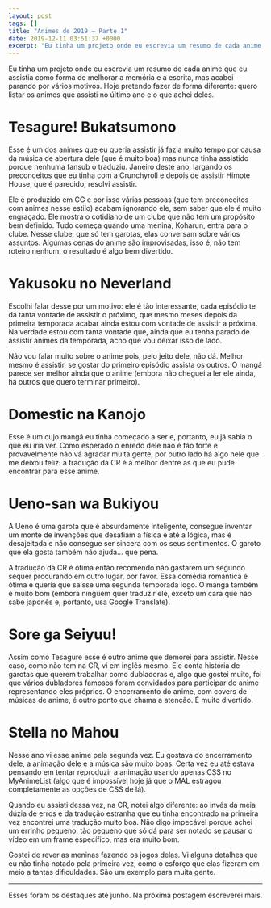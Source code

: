 ```yaml
---
layout: post
tags: []
title: "Animes de 2019 ― Parte 1"
date: 2019-12-11 03:51:37 +0000
excerpt: "Eu tinha um projeto onde eu escrevia um resumo de cada anime que eu assistia como forma de melhorar a memória e a escrita, mas acabei..."
---
```


Eu tinha um projeto onde eu escrevia um resumo de cada anime que eu assistia como forma de melhorar a memória e a escrita, mas acabei parando por vários motivos. Hoje pretendo fazer de forma diferente: quero listar os animes que assisti no último ano e o que achei deles.

# Tesagure! Bukatsumono

Esse é um dos animes que eu queria assistir já fazia muito tempo por causa da música de abertura dele (que é muito boa) mas nunca tinha assistido porque nenhuma fansub o traduziu. Janeiro deste ano, largando os preconceitos que eu tinha com a Crunchyroll e depois de assistir Himote House, que é parecido, resolvi assistir.

Ele é produzido em CG e por isso várias pessoas (que tem preconceitos com animes nesse estilo) acabam ignorando ele, sem saber que ele é muito engraçado. Ele mostra o cotidiano de um clube que não tem um propósito bem definido. Tudo começa quando uma menina, Koharun, entra para o clube. Nesse clube, que só tem garotas, elas conversam sobre vários assuntos. Algumas cenas do anime são improvisadas, isso é, não tem roteiro nenhum: o resultado é algo bem divertido.

# Yakusoku no Neverland

Escolhi falar desse por um motivo: ele é tão interessante, cada episódio te dá tanta vontade de assistir o próximo, que mesmo meses depois da primeira temporada acabar ainda estou com vontade de assistir a próxima. Na verdade estou com tanta vontade que, ainda que eu tenha parado de assistir animes da temporada, acho que vou deixar isso de lado.

Não vou falar muito sobre o anime pois, pelo jeito dele, não dá. Melhor mesmo é assistir, se gostar do primeiro episódio assista os outros. O mangá parece ser melhor ainda que o anime (embora não cheguei a ler ele ainda, há outros que quero terminar primeiro).

# Domestic na Kanojo

Esse é um cujo mangá eu tinha começado a ser e, portanto, eu já sabia o que eu iria ver. Como esperado o enredo dele não é tão forte e provavelmente não vá agradar muita gente, por outro lado há algo nele que me deixou feliz: a tradução da CR é a melhor dentre as que eu pude encontrar para esse anime.

# Ueno-san wa Bukiyou

A Ueno é uma garota que é absurdamente inteligente, consegue inventar um monte de invenções que desafiam a física e até a lógica, mas é desajeitada e não consegue ser sincera com os seus sentimentos. O garoto que ela gosta também não ajuda… que pena.

A tradução da CR é ótima então recomendo não gastarem um segundo sequer procurando em outro lugar, por favor. Essa comédia romântica é ótima e queria que saísse uma segunda temporada logo. O mangá também é muito bom (embora ninguém quer traduzir ele, exceto um cara que não sabe japonês e, portanto, usa Google Translate).

# Sore ga Seiyuu!

Assim como Tesagure esse é outro anime que demorei para assistir. Nesse caso, como não tem na CR, vi em inglês mesmo. Ele conta história de garotas que querem trabalhar como dubladoras e, algo que gostei muito, foi que vários dubladores famosos foram convidados para participar do anime representando eles próprios. O encerramento do anime, com covers de músicas de anime, é outro ponto que chama a atenção. É muito divertido.

# Stella no Mahou

Nesse ano vi esse anime pela segunda vez. Eu gostava do encerramento dele, a animação dele e a música são muito boas. Certa vez eu até estava pensando em tentar reproduzir a animação usando apenas CSS no MyAnimeList (algo que é impossível hoje já que o MAL estragou completamente as opções de CSS de lá).

Quando eu assisti dessa vez, na CR, notei algo diferente: ao invés da meia dúzia de erros e da tradução estranha que eu tinha encontrado na primeira vez encontrei uma tradução muito boa. Não digo impecável porque achei um errinho pequeno, tão pequeno que só dá para ser notado se pausar o vídeo em um frame específico, mas era muito bom.

Gostei de rever as meninas fazendo os jogos delas. Vi alguns detalhes que eu não tinha notado pela primeira vez, como o esforço que elas fizeram em meio a tantas dificuldades. São um exemplo para muita gente.

---


Esses foram os destaques até junho. Na próxima postagem escreverei mais.
